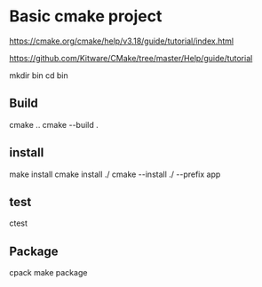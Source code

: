 # Basic cmake project

https://cmake.org/cmake/help/v3.18/guide/tutorial/index.html

https://github.com/Kitware/CMake/tree/master/Help/guide/tutorial

mkdir bin
cd bin

## Build
cmake ..
cmake --build .

## install

make install
cmake install ./
cmake --install ./ --prefix app

## test
ctest

## Package
cpack
make package

